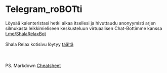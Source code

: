 # Telegram_roBOTti
Löysää kalenteristasi hetki aikaa itsellesi ja hivuttaudu anonyymisti arjen silmukasta leikkimieliseen keskusteluun virtuaalisen Chat-Bottimme kanssa
<br />
[t.me/ShalaRelaxBot](t.me/ShalaRelaxBot "TelegramBotProfile")
<br />
<br />
Shala Relax kotisivu löytyy [täältä](https://www.facebook.com/Shala-Relax-106964701035295 "Shala Relax Facebook sivu")
<br />
<br />
<br />
<br />
PS. Markdown [Cheatsheet](https://github.com/adam-p/markdown-here/wiki/Markdown-Cheatsheet "Adam Pritchard repo")